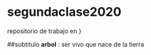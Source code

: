 # segundaclase2020
repositorio de trabajo en }

##subtitulo 
**arbol** : ser vivo que nace de la tierra
